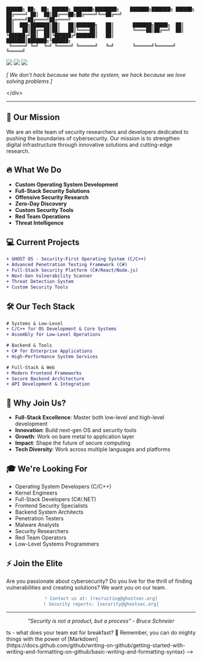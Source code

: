 <div>

```
██████╗ ██╗  ██╗ ██████╗ ███████╗████████╗    ███████╗███████╗ ██████╗
██╔════╝ ██║  ██║██╔═══██╗██╔════╝╚══██╔══╝    ██╔════╝██╔════╝██╔════╝
██║  ███╗███████║██║   ██║███████╗   ██║       ███████╗█████╗  ██║     
██║   ██║██╔══██║██║   ██║╚════██║   ██║       ╚════██║██╔══╝  ██║     
╚██████╔╝██║  ██║╚██████╔╝███████║   ██║       ███████║███████╗╚██████╗
 ╚═════╝ ╚═╝  ╚═╝ ╚═════╝ ╚══════╝   ╚═╝       ╚══════╝╚══════╝ ╚═════╝
```

<img src="https://img.shields.io/badge/Status-Active-brightgreen?style=for-the-badge&color=red">
<img src="https://img.shields.io/badge/Security-First-critical?style=for-the-badge">
<img src="https://img.shields.io/badge/Join-Us-success?style=for-the-badge&color=black">

*[ We don't hack because we hate the system, we hack because we love solving problems ]*

&lt;/div&gt;

---

## 🎯 Our Mission
We are an elite team of security researchers and developers dedicated to pushing the boundaries of cybersecurity. Our mission is to strengthen digital infrastructure through innovative solutions and cutting-edge research.

## 🔥 What We Do
- **Custom Operating System Development**
- **Full-Stack Security Solutions**
- **Offensive Security Research** 
- **Zero-Day Discovery**
- **Custom Security Tools**
- **Red Team Operations**
- **Threat Intelligence**

## 💻 Current Projects
```diff
+ GHOST OS - Security-First Operating System (C/C++)
+ Advanced Penetration Testing Framework (C#)
+ Full-Stack Security Platform (C#/React/Node.js)
+ Next-Gen Vulnerability Scanner
+ Threat Detection System
+ Custom Security Tools
```

## 🛠️ Our Tech Stack
```diff
# Systems & Low-Level
+ C/C++ for OS Development & Core Systems
+ Assembly for Low-Level Operations

# Backend & Tools
+ C# for Enterprise Applications
+ High-Performance System Services

# Full-Stack & Web
+ Modern Frontend Frameworks
+ Secure Backend Architecture
+ API Development & Integration
```

## 🚀 Why Join Us?
- **Full-Stack Excellence**: Master both low-level and high-level development
- **Innovation**: Build next-gen OS and security tools
- **Growth**: Work on bare metal to application layer
- **Impact**: Shape the future of secure computing
- **Tech Diversity**: Work across multiple languages and platforms

## 🎓 We're Looking For
- Operating System Developers (C/C++)
- Kernel Engineers
- Full-Stack Developers (C#/.NET)
- Frontend Security Specialists
- Backend System Architects
- Penetration Testers
- Malware Analysts
- Security Researchers
- Red Team Operators
- Low-Level Systems Programmers

## ⚡ Join the Elite
Are you passionate about cybersecurity? Do you live for the thrill of finding vulnerabilities and creating solutions? We want you on our team.

<div align="center">

```diff
! Contact us at: [recruiting@ghostsec.org]
! Security reports: [security@ghostsec.org]
```

</div>

---
<div align="center">

*"Security is not a product, but a process" - Bruce Schneier*

</div>
ts - what does your team eat for breakfast?
🧙 Remember, you can do mighty things with the power of [Markdown](https://docs.github.com/github/writing-on-github/getting-started-with-writing-and-formatting-on-github/basic-writing-and-formatting-syntax)
-->
